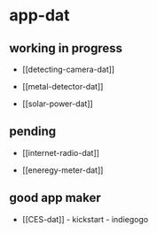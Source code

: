 
# app-dat

## working in progress 

- [[detecting-camera-dat]]

- [[metal-detector-dat]]

- [[solar-power-dat]]

## pending 

- [[internet-radio-dat]]

- [[eneregy-meter-dat]]


## good app maker 

- [[CES-dat]] - kickstart - indiegogo